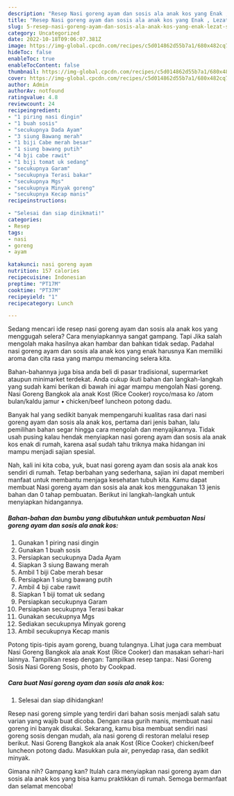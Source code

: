 ```yaml
---
description: "Resep Nasi goreng ayam dan sosis ala anak kos yang Enak , Lezat Sekali"
title: "Resep Nasi goreng ayam dan sosis ala anak kos yang Enak , Lezat Sekali"
slug: 5-resep-nasi-goreng-ayam-dan-sosis-ala-anak-kos-yang-enak-lezat-sekali
category: Uncategorized
date: 2022-10-18T09:06:07.381Z
image: https://img-global.cpcdn.com/recipes/c5d014862d55b7a1/680x482cq70/nasi-goreng-ayam-dan-sosis-ala-anak-kos-foto-resep-utama.jpg
hideToc: false
enableToc: true
enableTocContent: false
thumbnail: https://img-global.cpcdn.com/recipes/c5d014862d55b7a1/680x482cq70/nasi-goreng-ayam-dan-sosis-ala-anak-kos-foto-resep-utama.jpg
cover: https://img-global.cpcdn.com/recipes/c5d014862d55b7a1/680x482cq70/nasi-goreng-ayam-dan-sosis-ala-anak-kos-foto-resep-utama.jpg
author: Admin
authorAv: notfound
ratingvalue: 4.8
reviewcount: 24
recipeingredient:
- "1 piring nasi dingin"
- "1 buah sosis"
- "secukupnya Dada Ayam"
- "3 siung Bawang merah"
- "1 biji Cabe merah besar"
- "1 siung bawang putih"
- "4 bji cabe rawit"
- "1 biji tomat uk sedang"
- "secukupnya Garam"
- "secukupnya Terasi bakar"
- "secukupnya Mgs"
- "secukupnya Minyak goreng"
- "secukupnya Kecap manis"
recipeinstructions:

- "Selesai dan siap dinikmati!"
categories:
- Resep
tags:
- nasi
- goreng
- ayam

katakunci: nasi goreng ayam 
nutrition: 157 calories
recipecuisine: Indonesian
preptime: "PT17M"
cooktime: "PT37M"
recipeyield: "1"
recipecategory: Lunch

---
```



Sedang mencari ide resep nasi goreng ayam dan sosis ala anak kos yang menggugah selera? Cara menyiapkannya sangat gampang. Tapi Jika salah mengolah maka hasilnya akan hambar dan bahkan tidak sedap. Padahal nasi goreng ayam dan sosis ala anak kos yang enak harusnya Kan memiliki aroma dan cita rasa yang mampu memancing selera kita.


Bahan-bahannya juga bisa anda beli di pasar tradisional, supermarket ataupun minimarket terdekat. Anda cukup ikuti bahan dan langkah-langkah yang sudah kami berikan di bawah ini agar mampu mengolah Nasi goreng. Nasi Goreng Bangkok ala anak Kost (Rice Cooker) royco/masa ko /atom bulan/kaldu jamur • chicken/beef luncheon potong dadu.

Banyak hal yang sedikit banyak mempengaruhi kualitas rasa dari nasi goreng ayam dan sosis ala anak kos, pertama dari jenis bahan, lalu pemilihan bahan segar hingga cara mengolah dan menyajikannya. Tidak usah pusing kalau hendak menyiapkan nasi goreng ayam dan sosis ala anak kos enak di rumah, karena asal sudah tahu triknya maka hidangan ini mampu menjadi sajian spesial.


Nah, kali ini kita coba, yuk, buat nasi goreng ayam dan sosis ala anak kos sendiri di rumah. Tetap berbahan yang sederhana, sajian ini dapat memberi manfaat untuk membantu menjaga kesehatan tubuh kita. Kamu dapat membuat Nasi goreng ayam dan sosis ala anak kos menggunakan 13 jenis bahan dan 0 tahap pembuatan. Berikut ini langkah-langkah untuk menyiapkan hidangannya.

<!--inarticleads1-->

##### Bahan-bahan dan bumbu yang dibutuhkan untuk pembuatan Nasi goreng ayam dan sosis ala anak kos:

1. Gunakan 1 piring nasi dingin
1. Gunakan 1 buah sosis
1. Persiapkan secukupnya Dada Ayam
1. Siapkan 3 siung Bawang merah
1. Ambil 1 biji Cabe merah besar
1. Persiapkan 1 siung bawang putih
1. Ambil 4 bji cabe rawit
1. Siapkan 1 biji tomat uk sedang
1. Persiapkan secukupnya Garam
1. Persiapkan secukupnya Terasi bakar
1. Gunakan secukupnya Mgs
1. Sediakan secukupnya Minyak goreng
1. Ambil secukupnya Kecap manis


Potong tipis-tipis ayam goreng, buang tulangnya. Lihat juga cara membuat Nasi Goreng Bangkok ala anak Kost (Rice Cooker) dan masakan sehari-hari lainnya. Tampilkan resep dengan: Tampilkan resep tanpa:. Nasi Goreng Sosis Nasi Goreng Sosis, photo by Cookpad. 

<!--inarticleads2-->

##### Cara buat Nasi goreng ayam dan sosis ala anak kos:


1. Selesai dan siap dihidangkan!

Resep nasi goreng simple yang terdiri dari bahan sosis menjadi salah satu varian yang wajib buat dicoba. Dengan rasa gurih manis, membuat nasi goreng ini banyak disukai. Sekarang, kamu bisa membuat sendiri nasi goreng sosis dengan mudah, ala nasi goreng di restoran melalui resep berikut. Nasi Goreng Bangkok ala anak Kost (Rice Cooker) chicken/beef luncheon potong dadu. Masukkan pula air, penyedap rasa, dan sedikit minyak. 

Gimana nih? Gampang kan? Itulah cara menyiapkan nasi goreng ayam dan sosis ala anak kos yang bisa kamu praktikkan di rumah. Semoga bermanfaat dan selamat mencoba!
